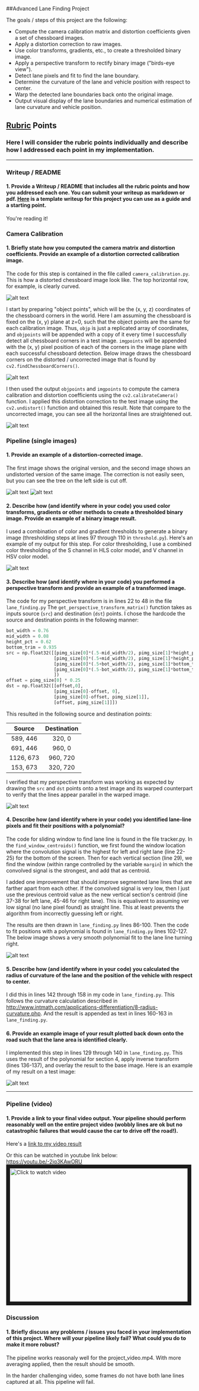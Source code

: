 
##Advanced Lane Finding Project

The goals / steps of this project are the following:

* Compute the camera calibration matrix and distortion coefficients given a set of chessboard images.
* Apply a distortion correction to raw images.
* Use color transforms, gradients, etc., to create a thresholded binary image.
* Apply a perspective transform to rectify binary image ("birds-eye view").
* Detect lane pixels and fit to find the lane boundary.
* Determine the curvature of the lane and vehicle position with respect to center.
* Warp the detected lane boundaries back onto the original image.
* Output visual display of the lane boundaries and numerical estimation of lane curvature and vehicle position.

[//]: # (Image References)

[image]: ./camera_cal/calibration2.jpg
[image0]: ./output_images/corners_found11.jpg "corners"
[image1]: ./output_images/undistort13.jpg "Undistorted"
[image2]: ./test_images/test4.jpg "Road"
[image2k]: ./test_images/tracked_5.jpg "Road Transformed"
[image3]: ./output_images/threshold_5.jpg "Binary Example"
[image4]: ./output_images/perspective5.jpg "Warp Example"
[image5]: ./output_images/transformed_5.jpg "Fit Visual"
[image6]: ./output_images/warped_5.jpg "Output"
[video1]: ./output_tracked.mp4 "Video"

## [Rubric](https://review.udacity.com/#!/rubrics/571/view) Points

### Here I will consider the rubric points individually and describe how I addressed each point in my implementation.  

---

### Writeup / README

#### 1. Provide a Writeup / README that includes all the rubric points and how you addressed each one.  You can submit your writeup as markdown or pdf.  [Here](https://github.com/udacity/CarND-Advanced-Lane-Lines/blob/master/writeup_template.md) is a template writeup for this project you can use as a guide and a starting point.  

You're reading it!

### Camera Calibration

#### 1. Briefly state how you computed the camera matrix and distortion coefficients. Provide an example of a distortion corrected calibration image.

The code for this step is contained in the file called `camera_calibration.py`. This is how a distorted chessboard image look like. The top horizontal row, for example, is clearly curved.

![alt text][image]

I start by preparing "object points", which will be the (x, y, z) coordinates of the chessboard corners in the world. Here I am assuming the chessboard is fixed on the (x, y) plane at z=0, such that the object points are the same for each calibration image.  Thus, `objp` is just a replicated array of coordinates, and `objpoints` will be appended with a copy of it every time I successfully detect all chessboard corners in a test image.  `imgpoints` will be appended with the (x, y) pixel position of each of the corners in the image plane with each successful chessboard detection.  Below image draws the chessboard corners on the distorted / uncorrected image that is found by `cv2.findChessboardCorners()`.

![alt text][image0]

I then used the output `objpoints` and `imgpoints` to compute the camera calibration and distortion coefficients using the `cv2.calibrateCamera()` function.  I applied this distortion correction to the test image using the `cv2.undistort()` function and obtained this result. Note that compare to the uncorrected image, you can see all the horizontal lines are straightened out.

![alt text][image1]

### Pipeline (single images)

#### 1. Provide an example of a distortion-corrected image.

The first image shows the original version, and the second image shows an undistorted version of the same image. The correction is not easily seen, but you can see the tree on the left side is cut off.

![alt text][image2]
![alt text][image2k]

#### 2. Describe how (and identify where in your code) you used color transforms, gradients or other methods to create a thresholded binary image.  Provide an example of a binary image result.

I used a combination of color and gradient thresholds to generate a binary image (thresholding steps at lines 97 through 110 in `threshold.py`).  Here's an example of my output for this step. For color thresholding, I use a combined color thresholding of the S channel in HLS color model, and V channel in HSV color model.

![alt text][image3]

#### 3. Describe how (and identify where in your code) you performed a perspective transform and provide an example of a transformed image.

The code for my perspective transform is in lines 22 to 48 in the file `lane_finding.py`  The `get_perspective_transform_matrix()` function takes as inputs source (`src`) and destination (`dst`) points.  I chose the hardcode the source and destination points in the following manner:

```python
bot_width = 0.76
mid_width = 0.08
height_pct = 0.62
bottom_trim = 0.935
src = np.float32([[pimg_size[0]*(.5-mid_width/2), pimg_size[1]*height_pct],
                  [pimg_size[0]*(.5+mid_width/2), pimg_size[1]*height_pct],
                  [pimg_size[0]*(.5+bot_width/2), pimg_size[1]*bottom_trim],
                  [pimg_size[0]*(.5-bot_width/2), pimg_size[1]*bottom_trim],
                  ])
offset = pimg_size[0] * 0.25
dst = np.float32([[offset,0],
                  [pimg_size[0]-offset, 0],
                  [pimg_size[0]-offset, pimg_size[1]],
                  [offset, pimg_size[1]]])
```

This resulted in the following source and destination points:

| Source        | Destination   | 
|:-------------:|:-------------:| 
| 589, 446      | 320, 0        | 
| 691, 446      | 960, 0        |
| 1126, 673     | 960, 720      |
| 153, 673      | 320, 720      |

I verified that my perspective transform was working as expected by drawing the `src` and `dst` points onto a test image and its warped counterpart to verify that the lines appear parallel in the warped image.

![alt text][image4]

#### 4. Describe how (and identify where in your code) you identified lane-line pixels and fit their positions with a polynomial?

The code for sliding window to find lane line is found in the file tracker.py. In the `find_window_centroids()` function, we first found the window location where the convolution signal is the highest for left and right lane (line 22-25) for the bottom of the screen. Then for each vertical section (line 29), we find the window (within range controlled by the variable `margin`) in which the convolved signal is the strongest, and add that as centroid.

I added one improvement that should improve segmented lane lines that are farther apart from each other.  If the convolved signal is very low, then I just use the previous centroid value as the new vertical section's centroid (line 37-38 for left lane, 45-46 for right lane).  This is equalivent to assuming ver low signal (no lane pixel found) as straight line.  This at least prevents the algorithm from incorrectly guessing left or right.

The results are then drawn in `lane_finding.py` lines 86-100.  Then the code to fit positions with a polynomial is found in `lane_finding.py` lines 102-127.  The below image shows a very smooth polynomial fit to the lane line turning right.

![alt text][image5]

#### 5. Describe how (and identify where in your code) you calculated the radius of curvature of the lane and the position of the vehicle with respect to center.

I did this in lines 142 through 158 in my code in `lane_finding.py`. This follows the curvature calculation described in http://www.intmath.com/applications-differentiation/8-radius-curvature.php. And the result is appended as text in lines 160-163 in `lane_finding.py`.

#### 6. Provide an example image of your result plotted back down onto the road such that the lane area is identified clearly.

I implemented this step in lines 129 through 140 in `lane_finding.py`.  This uses the result of the polynomial for section 4, apply inverse transform (lines 136-137), and overlay the result to the base image. Here is an example of my result on a test image:

![alt text][image6]

---

### Pipeline (video)

#### 1. Provide a link to your final video output.  Your pipeline should perform reasonably well on the entire project video (wobbly lines are ok but no catastrophic failures that would cause the car to drive off the road!).

Here's a [link to my video result](./output_tracked.mp4)

Or this can be watched in youtube link below:
https://youtu.be/-2jq3KAwORU
<a href="http://www.youtube.com/watch?feature=player_embedded&v=-2jq3KAwORU
" target="_blank"><img src="https://github.com/pyau/CarND-P4-Advanced_Lane_Finding/blob/master/video_screenshot.png?raw=true" 
alt="Click to watch video" width="480" height="360" border="10" /></a>


### Discussion

#### 1. Briefly discuss any problems / issues you faced in your implementation of this project.  Where will your pipeline likely fail?  What could you do to make it more robust?

The pipeline works reasonaly well for the project_video.mp4.  With more averaging applied, then the result should be smooth.

In the harder challenging video, some frames do not have both lane lines captured at all. This pipeline will fail.
